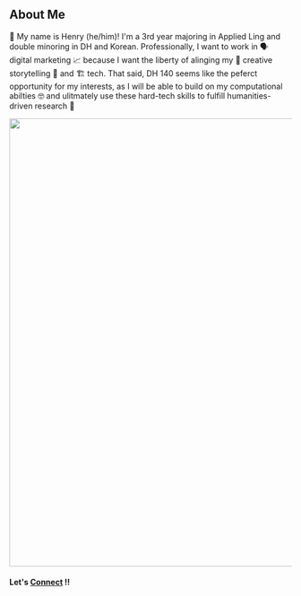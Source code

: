 ## About Me
👋 My name is Henry (he/him)! I'm a 3rd year majoring in Applied Ling and double minoring in DH and Korean. Professionally, I want to work in 🗣 digital marketing 📈 because I want the liberty of alinging my 🎨 creative storytelling 🤝 and 🏗 tech. That said, DH 140 seems like the peferct opportunity for my interests, as I will be able to build on my computational abilties 🤓 and ulitmately use these hard-tech skills to fulfill humanities-driven research 🤔 

<img src="https://user-images.githubusercontent.com/77145165/104112168-44f3b780-52a0-11eb-88b2-0724507146e5.JPG" width="600" height="800"/>

#### Let's [Connect](https://www.linkedin.com/in/hkhong/) ‼️
